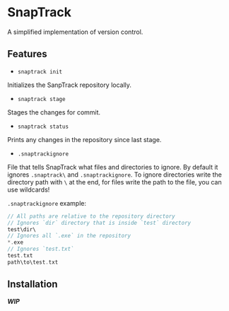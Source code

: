# SnapTrack

A simplified implementation of version control.

## Features

- `snaptrack init`

Initializes the SanpTrack repository locally.

- `snaptrack stage`

Stages the changes for commit.

- `snaptrack status`

Prints any changes in the repository since last stage.

- `.snaptrackignore`

File that tells SnapTrack what files and directories to ignore. By default it ignores `.snaptrack\` and `.snaptrackignore`. To ignore directories write the directory path with `\` at the end, for files write the path to the file, you can use wildcards!

`.snaptrackignore` example:
```c
// All paths are relative to the repository directory
// Ignores `dir` directory that is inside `test` directory
test\dir\
// Ignores all `.exe` in the repository
*.exe
// Ignores `test.txt`
test.txt
path\to\test.txt
```

## Installation

***WIP***
